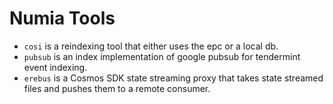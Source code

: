 # Numia Tools

- `cosi` is a reindexing tool that either uses the epc or a local db.
- `pubsub` is an index implementation of google pubsub for tendermint event indexing. 
- `erebus` is a Cosmos SDK state streaming proxy that takes state streamed files and pushes them to a remote consumer.
